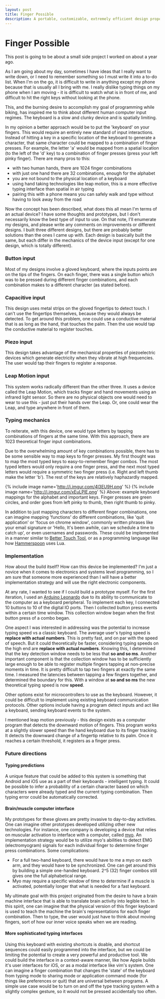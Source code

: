 ```yaml
---
layout: post
title: Finger Possible
description: A portable, customizable, extremely efficient design proposition for a keyboard-like human-computer interface.
---
```


# Finger Possible

This post is going to be about a small side project I worked on about a year ago.

As I am going about my day, sometimes I have ideas that I really want to write down, or I need to remember something so I must write it into a to-do list. When I'm on the go, it is difficult to write in anything except my phone because that is usually all I bring with me. I really dislike typing things on my phone when I am moving - it is difficult to watch what is in front of me, and difficult to hit the right keys without looking at the phone.

This, and the burning desire to accomplish my goal of programming while biking, has inspired me to think about different human computer input regimes. The keyboard is a slow and clunky device and is spatially limiting.

In my opinion a better approach would be to put the 'keyboard' on your fingers. This would require an entirely new standard of input interactions. Instead of hitting a key in a specific location of the keyboard to generate a character, that same character could be mapped to a combination of finger presses. For example, the letter 'a' would be mapped from a spatial location (to the left of the 'd' key) to a combination of finger presses (press your left pinky finger). There are many pros to this:
- with two human hands, there are 1024 finger combinations
- with just one hand there are 32 combinations, enough for the alphabet
- you are not bound to the physical location of a keyboard
- using hand taking technologies like leap motion, this is a more effective typing interface than spatial in air typing
- pairing this with a phone means you can safely walk and type without having to look away from the road

Now the concept has been described, what does this all mean I'm terms of an actual device? I have some thoughts and prototypes, but I don't necessarily know the best type of input to use. On that note, I'll enumerate my designs, and please write any comments on improvements or different designs. I built three different designs, but there are probably better solutions than the ones I came up with. Each design is basically built the same, but each differ in the mechanics of the device input (except for one design, which is totally different).

### Button input

Most of my designs involve a gloved keyboard, where the inputs points are on the tips of the fingers. On each finger, there was a single button which was to be pressed during different finger combinations, and each combination makes to a different character (as stated before).

### Capacitive input

This design uses metal strips on the gloved fingertips to detect touch. I can't use the fingertips themselves, because they would always be detected. To get around this problem, one could use a conductive material that is as long as the hand, that touches the palm. Then the use would tap the conductive material to register touches.

### Piezo input

This design takes advantage of the mechanical properties of piezoelectric devices which generate electricity when they vibrate at high frequencies. The user would tap their fingers to register a response.

### Leap Motion input

This system works radically different than the other three. It uses a device called the Leap Motion, which tracks finger and hand movements using an infrared light sensor. So there are no physical objects one would need to wear to use this - just put their hands over the Leap. Or, one could wear the Leap, and type anywhere in front of them.

### Typing mechanics

To reiterate, with this device, one would type letters by tapping combinations of fingers at the same time. With this approach, there are 1023 theoretical finger input combinations.

Due to the overwhelming amount of key combinations possible, there has to be some sensible way to map keys to finger presses. My first thought was to map the most typed keys to easy-to-remember finger combos. The most typed letters would only require a one finger press, and the next most typed letters would require a symmetric two finger press (i.e. Right and left thumb make the letter 'b'). The rest of the keys are relatively haphazardly mapped.

{% include image name='http://i.imgur.com/4l3EU9H.png' %}
{% include image name='http://i.imgur.com/xEuLPlE.png' %}
Above: example keyboard mappings for the alphabet and important keys. Finger presses are green circles, and order goes from left pinky to thumb, then right thumb to pinky.

In addition to just mapping characters to different finger combinations, one can imagine mapping 'functions' do different combinations, like 'quit application' or 'focus on chrome window', commonly written phrases like your email signature or 'Hello, It's been awhile, can we schedule a time to catch up', or even usernames and passwords. These could be implemented in a manner similar to [Better Touch Tool](https://www.boastr.net), or as a programming language like how [Hammerspoon](http://www.hammerspoon.org) uses Lua.

### Implementation

How about the build itself? How can this device be implemented? I'm just a novice when it comes to electronics and systems level programming, so I am sure that someone more experienced than I will have a better implementation strategy and will use the right electronic components.

At any rate, I wanted to see if I could build a prototype myself. For the first iteration, I used an [Arduino Leonardo](https://www.arduino.cc/en/Main/ArduinoBoardLeonardo) due to its ability to communicate to the computer as a keyboard peripheral. To implement each key, I connected 10 buttons to 10 of the digital IO ports. Then I collected button press events within a certain time window. This collection window began when the first button press of a combo began.

One aspect I was interested in addressing was the potential to increase typing speed vs a classic keyboard. The average user's typing speed is **replace with actual numbers**. This is pretty fast, and on par with the speed of speech. But it could theoretically be faster, considering typing speeds on the high end are **replace with actual numbers**. Knowing this, I determined that the key detection window needs to be less that **so and so ms**. Another important component is that the collection window has to be sufficiently large enough to be able to register multiple fingers tapping at non-precise moments in time. It is pretty difficult to tap two fingers at exactly the same time. I measured the latencies between tapping a few fingers together, and determined the boundary for this. With a window at **so and so ms** the new theoretical typing speed is now **speed**.

Other options exist for microcontrollers to use as the keyboard. However, it could be difficult to implement using existing keyboard communication protocols. Other options include having a program detect inputs and act like a keyboard, sending keyboard events to the system.

I mentioned leap motion previously - this design exists as a computer program that detects the downward motion of fingers. This program works at a slightly slower speed than the hand keyboard due to its finger tracking. It detects the downward change of a fingertip relative to its palm. Once it reaches a certain threshold, it registers as a finger press.


### Future directions

#### Typing predictions

A unique feature that could be added to this system is something that Android and iOS use as a part of their keyboards - intelligent typing. It could be possible to infer a probability of a certain character based on which characters were already typed and the current typing combination. Then typing error could be automatically corrected.

#### Brain/muscle computer interface

My prototypes for these gloves are pretty invasive to day-to-day activities. One can imagine other prototypes developed utilizing other new technologies. For instance, one company is developing a device that relies on muscular activation to interface with a computer, called [myo](https://www.myo.com). An implementation strategy would be to utilize myo's abilities to detect EMG (electromyogram) signals for each individual finger to determine finger press combinations. Some complications:
- For a full two-hand keyboard, there would have to me a myo on each arm, and they would have to be synchronized. One can get around this by building a simple one-handed keyboard. 2^5 (32) finger combos still gives one the full alphabetical range.
- Myo may require a specific window of time to determine if a muscle is activated, potentially longer that what is needed for a fast keyboard.

My ultimate goal with this project originated from the desire to have a brain machine interface that is able to translate brain activity into legible text. In this spirit, one can imagine that the physical version of this finger keyboard is used to teach the machine the brain's representations for each finger combination. Then to type, the user would just have to think about moving fingers, sort of how our inner voice speaks when we are reading.

#### More sophisticated typing interfaces

Using this keyboard with existing shortcuts is doable, and shortcut sequences could easily programmed into the interface, but we could be limiting the potential to create a very powerful and productive tool. We could build the interface in a context-aware manner, like how Apple builds it's user interfaces for iOS, or as a modal interface like vim's system. One can imagine a finger combination that changes the 'state' of the keyboard from typing mode to sharing mode or application command mode (for things like preferences or quit) that are universal between programs. A simple use case would be to turn on and off the type tracking system with a slightly complex gesture, so it would not be pressed accidentally too often.
